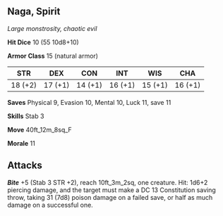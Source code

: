 ## Naga, Spirit

*Large monstrosity, chaotic evil*

**Hit Dice** 10 (55 10d8+10)

**Armor Class** 15 (natural armor)

| STR     | DEX     | CON     | INT     | WIS     | CHA     |
|---------|---------|---------|---------|---------|---------|
| 18 (+2) | 17 (+1) | 14 (+1) | 16 (+1) | 15 (+1) | 16 (+1) |

**Saves** Physical 9, Evasion 10, Mental 10, Luck 11, save 11

**Skills** Stab 3

**Move** 40ft\_12m\_8sq\_F

**Morale** 11

## Attacks

***Bite*** +5 (Stab 3 STR +2), reach 10ft\_3m\_2sq, one creature. Hit: 1d6+2 piercing damage, and the target must make a DC 13 Constitution saving throw, taking 31 (7d8) poison damage on a failed save, or half as much damage on a successful one.


